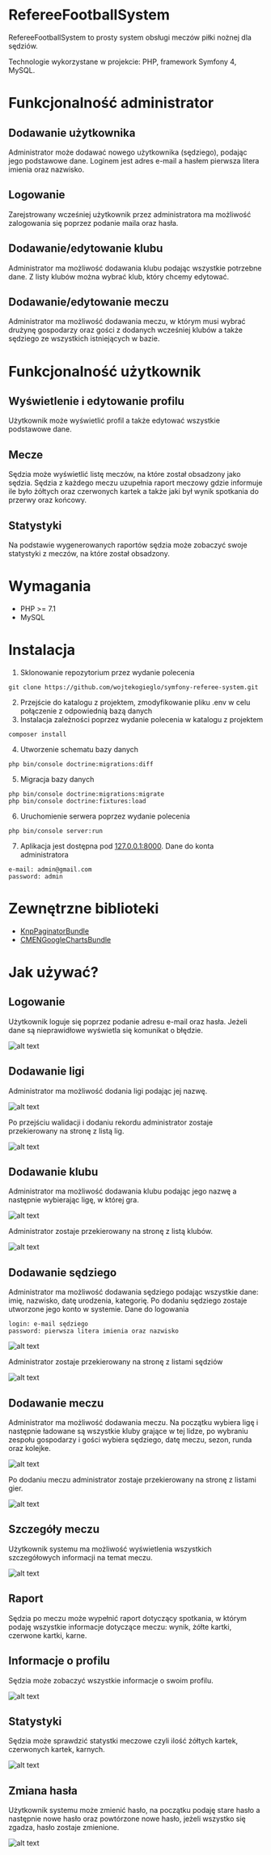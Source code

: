 # RefereeFootballSystem

RefereeFootballSystem to prosty system obsługi meczów piłki nożnej dla sędziów.

Technologie wykorzystane w projekcie: PHP, framework Symfony 4, MySQL.

# Funkcjonalność administrator

## Dodawanie użytkownika 

Administrator może dodawać nowego użytkownika (sędziego), podając jego podstawowe dane. Loginem jest adres e-mail a hasłem pierwsza litera imienia oraz nazwisko.

## Logowanie

Zarejstrowany wcześniej użytkownik przez administratora ma możliwość zalogowania się poprzez podanie maila oraz hasła.

## Dodawanie/edytowanie klubu

Administrator ma możliwość dodawania klubu podając wszystkie potrzebne dane. Z listy klubów można wybrać klub, który chcemy edytować.

## Dodawanie/edytowanie meczu

Administrator ma możliwość dodawania meczu, w którym musi wybrać drużynę gospodarzy oraz gości z dodanych wcześniej klubów a także sędziego ze wszystkich istniejących w bazie.

# Funkcjonalność użytkownik

## Wyświetlenie i edytowanie profilu

Użytkownik może wyświetlić profil a także edytować wszystkie podstawowe dane.

## Mecze

Sędzia może wyświetlić listę meczów, na które został obsadzony jako sędzia. Sędzia z każdego meczu uzupełnia raport meczowy gdzie informuje ile było żółtych oraz czerwonych kartek a także jaki był wynik spotkania do przerwy oraz końcowy.

## Statystyki

Na podstawie wygenerowanych raportów sędzia może zobaczyć swoje statystyki z meczów, na które został obsadzony.

# Wymagania

* PHP >= 7.1
* MySQL

# Instalacja

1. Sklonowanie repozytorium przez wydanie polecenia
```
git clone https://github.com/wojtekogieglo/symfony-referee-system.git
```
2. Przejście do katalogu z projektem, zmodyfikowanie pliku .env w celu połączenie z odpowiednią bazą danych
3. Instalacja zależności poprzez wydanie polecenia w katalogu z projektem
```
composer install
```
4. Utworzenie schematu bazy danych
```
php bin/console doctrine:migrations:diff
```
5. Migracja bazy danych 
```
php bin/console doctrine:migrations:migrate
php bin/console doctrine:fixtures:load
```
6. Uruchomienie serwera poprzez wydanie polecenia
```
php bin/console server:run
```
7. Aplikacja jest dostępna pod [127.0.0.1:8000](http://127.0.0.1:8000). Dane do konta administratora
```
e-mail: admin@gmail.com
password: admin
```

# Zewnętrzne biblioteki

* [KnpPaginatorBundle](https://github.com/KnpLabs/KnpPaginatorBundle)
* [CMENGoogleChartsBundle](https://github.com/cmen/CMENGoogleChartsBundle)

# Jak używać?

## Logowanie

Użytkownik loguje się poprzez podanie adresu e-mail oraz hasła. Jeżeli dane są nieprawidłowe wyświetla się komunikat o błędzie.

![alt text](https://github.com/wojtekogieglo/symfony-referee-system/blob/master/images/login.PNG)

## Dodawanie ligi

Administrator ma możliwość dodania ligi podając jej nazwę. 

![alt text](https://github.com/wojtekogieglo/symfony-referee-system/blob/master/images/add_league.png)

Po przejściu walidacji i dodaniu rekordu administrator zostaje przekierowany na stronę z listą lig.

![alt text](https://github.com/wojtekogieglo/symfony-referee-system/blob/master/images/league_list.PNG)

## Dodawanie klubu

Administrator ma możliwość dodawania klubu podając jego nazwę a następnie wybierając ligę, w której gra. 

![alt text](https://github.com/wojtekogieglo/symfony-referee-system/blob/master/images/add_club.PNG)

Administrator zostaje przekierowany na stronę z listą klubów.

![alt text](https://github.com/wojtekogieglo/symfony-referee-system/blob/master/images/club_list.PNG)

## Dodawanie sędziego

Administrator ma możliwość dodawania sędziego podając wszystkie dane: imię, nazwisko, datę urodzenia, kategorię. Po dodaniu sędziego zostaje utworzone jego konto w systemie. Dane do logowania
```
login: e-mail sędziego
password: pierwsza litera imienia oraz nazwisko
```

![alt text](https://github.com/wojtekogieglo/symfony-referee-system/blob/master/images/add_referee.PNG)

Administrator zostaje przekierowany na stronę z listami sędziów

![alt text](https://github.com/wojtekogieglo/symfony-referee-system/blob/master/images/referee_list.PNG)

## Dodawanie meczu

Administrator ma możliwość dodawania meczu. Na początku wybiera ligę i następnie ładowane są wszystkie kluby grające w tej lidze, po wybraniu zespołu gospodarzy i gości wybiera sędziego, datę meczu, sezon, runda oraz kolejke. 

![alt text](https://github.com/wojtekogieglo/symfony-referee-system/blob/master/images/add_game.PNG)

Po dodaniu meczu administrator zostaje przekierowany na stronę z listami gier.

![alt text](https://github.com/wojtekogieglo/symfony-referee-system/blob/master/images/game_list.PNG)

## Szczegóły meczu

Użytkownik systemu ma możliwość wyświetlenia wszystkich szczegółowych informacji na temat meczu. 

![alt text](https://github.com/wojtekogieglo/symfony-referee-system/blob/master/images/game_details.PNG)

## Raport

Sędzia po meczu może wypełnić raport dotyczący spotkania, w którym podaję wszystkie informacje dotyczące meczu: wynik, żółte kartki, czerwone kartki, karne.

## Informacje o profilu

Sędzia może zobaczyć wszystkie informacje o swoim profilu.

![alt text](https://github.com/wojtekogieglo/symfony-referee-system/blob/master/images/profile_information.PNG)

## Statystyki

Sędzia może sprawdzić statystki meczowe czyli ilość żółtych kartek, czerwonych kartek, karnych.

![alt text](https://github.com/wojtekogieglo/symfony-referee-system/blob/master/images/statistics.PNG)

## Zmiana hasła

Użytkownik systemu może zmienić hasło, na początku podaję stare hasło a następnie nowe hasło oraz powtórzone nowe hasło, jeżeli wszystko się zgadza, hasło zostaje zmienione.

![alt text](https://github.com/wojtekogieglo/symfony-referee-system/blob/master/images/change_password.PNG)

